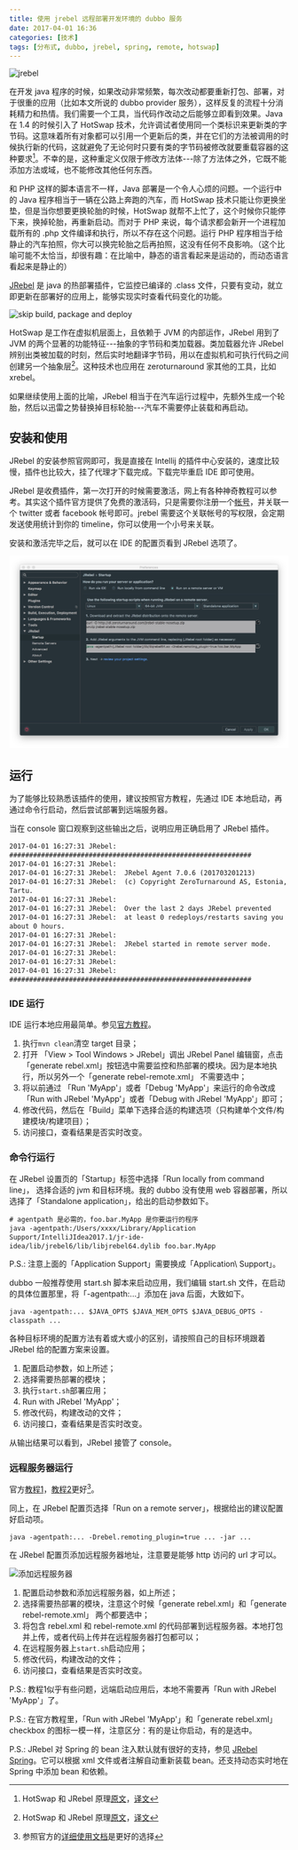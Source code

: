 ```yaml
---
title: 使用 jrebel 远程部署开发环境的 dubbo 服务
date: 2017-04-01 16:36
categories: [技术]
tags: [分布式, dubbo, jrebel, spring, remote, hotswap]
---
```


![jrebel ](https://zeroturnaround.com/wp-content/uploads/2011/02/jrebel-dl.png "jrebel")

在开发 java 程序的时候，如果改动非常频繁，每次改动都要重新打包、部署，对于很重的应用（比如本文所说的 dubbo provider 服务），这样反复的流程十分消耗精力和热情。我们需要一个工具，当代码作改动之后能够立即看到效果。Java 在 1.4 的时候引入了 HotSwap 技术，允许调试者使用同一个类标识来更新类的字节码。这意味着所有对象都可以引用一个更新后的类，并在它们的方法被调用的时候执行新的代码，这就避免了无论何时只要有类的字节码被修改就要重载容器的这种要求[^hotswap-jrebel]。不幸的是，这种重定义仅限于修改方法体---除了方法体之外，它既不能添加方法或域，也不能修改其他任何东西。

和 PHP 这样的脚本语言不一样，Java 部署是一个令人心烦的问题。一个运行中的 Java 程序相当于一辆在公路上奔跑的汽车，而 HotSwap 技术只能让你更换坐垫，但是当你想要更换轮胎的时候，HotSwap 就帮不上忙了，这个时候你只能停下来，换掉轮胎，再重新启动。而对于 PHP 来说，每个请求都会新开一个进程加载所有的 .php 文件编译和执行，所以不存在这个问题。运行 PHP 程序相当于给静止的汽车拍照，你大可以换完轮胎之后再拍照，这没有任何不良影响。（这个比喻可能不太恰当，却很有趣：在比喻中，静态的语言看起来是运动的，而动态语言看起来是静止的）

[JRebel](https://zeroturnaround.com/software/jrebel/) 是 java 的热部署插件，它监控已编译的 .class 文件，只要有变动，就立即更新在部署好的应用上，能够实现实时查看代码变化的功能。

![skip build, package and deploy](https://zeroturnaround.com/wp-content/uploads/2016/11/JR_devcycle_2016_c.png "skip build, package and deploy")



HotSwap 是工作在虚拟机层面上，且依赖于 JVM 的内部运作，JRebel 用到了 JVM 的两个显著的功能特征---抽象的字节码和类加载器。类加载器允许 JRebel 辨别出类被加载的时刻，然后实时地翻译字节码，用以在虚拟机和可执行代码之间创建另一个抽象层[^hotswap-jrebel]。这种技术也应用在 zeroturnaround 家其他的工具，比如 xrebel。

如果继续使用上面的比喻，JRebel 相当于在汽车运行过程中，先额外生成一个轮胎，然后以迅雷之势替换掉目标轮胎---汽车不需要停止装载和再启动。

## 安装和使用

JRebel 的安装参照官网即可，我是直接在 Intellij 的插件中心安装的，速度比较慢，插件也比较大，挂了代理才下载完成。下载完毕重启 IDE 即可使用。

JRebel 是收费插件，第一次打开的时候需要激活，网上有各种神奇教程可以参考。其实这个插件官方提供了免费的激活码，只是需要你注册一个[帐号](https://my.jrebel.com/)，并关联一个 twitter 或者 facebook 帐号即可。jrebel 需要这个关联帐号的写权限，会定期发送使用统计到你的 timeline，你可以使用一个小号来关联。

安装和激活完毕之后，就可以在 IDE 的配置页看到 JRebel 选项了。

![jrebel preference](images/java/jrebel-preference.png "jrebel preference")

## 运行

为了能够比较熟悉该插件的使用，建议按照官方教程，先通过 IDE 本地启动，再通过命令行启动，然后尝试部署到远端服务器。

当在 console 窗口观察到这些输出之后，说明应用正确启用了 JRebel 插件。

```shell
2017-04-01 16:27:31 JRebel:  #############################################################
2017-04-01 16:27:31 JRebel:
2017-04-01 16:27:31 JRebel:  JRebel Agent 7.0.6 (201703201213)
2017-04-01 16:27:31 JRebel:  (c) Copyright ZeroTurnaround AS, Estonia, Tartu.
2017-04-01 16:27:31 JRebel:
2017-04-01 16:27:31 JRebel:  Over the last 2 days JRebel prevented
2017-04-01 16:27:31 JRebel:  at least 0 redeploys/restarts saving you about 0 hours.
2017-04-01 16:27:31 JRebel:
2017-04-01 16:27:31 JRebel:  JRebel started in remote server mode.
2017-04-01 16:27:31 JRebel:
2017-04-01 16:27:31 JRebel:
2017-04-01 16:27:31 JRebel:  #############################################################
```

### IDE 运行

IDE 运行本地应用最简单。参见[官方教程](https://zeroturnaround.com/software/jrebel/quickstart/intellij/?run=ide#!/server-configuration)。

1. 执行`mvn clean`清空 target 目录；
2. 打开 「View > Tool Windows > JRebel」调出 JRebel Panel 编辑窗，点击「generate rebel.xml」按钮选中需要监控和热部署的模块。因为是本地执行，所以另外一个「generate rebel-remote.xml」 不需要选中；
3. 将以前通过 「Run 'MyApp'」或者「Debug 'MyApp'」来运行的命令改成「Run with JRebel 'MyApp'」或者「Debug with JRebel 'MyApp'」即可；
4. 修改代码，然后在「Build」菜单下选择合适的构建选项（只构建单个文件/构建模块/构建项目）；
5. 访问接口，查看结果是否实时改变。

### 命令行运行

在 JRebel 设置页的「Startup」标签中选择「Run locally from command line」， 选择合适的 jvm 和目标环境。我的 dubbo 没有使用 web 容器部署，所以选择了「Standalone application」，给出的启动参数如下。

```shell
# agentpath 是必需的，foo.bar.MyApp 是你要运行的程序
java -agentpath:/Users/xxxx/Library/Application Support/IntelliJIdea2017.1/jr-ide-idea/lib/jrebel6/lib/libjrebel64.dylib foo.bar.MyApp
```

P.S.: 注意上面的「Application Support」需要换成「Application\ Support」。

dubbo 一般推荐使用 start.sh 脚本来启动应用，我们编辑 start.sh 文件，在启动的具体位置那里，将「-agentpath:...」添加在 java 后面，大致如下。

```shell
java -agentpath:... $JAVA_OPTS $JAVA_MEM_OPTS $JAVA_DEBUG_OPTS -classpath ...
```

各种目标环境的配置方法有着或大或小的区别，请按照自己的目标环境跟着 JRebel 给的配置方案来设置。

1. 配置启动参数，如上所述；
2. 选择需要热部署的模块；
3. 执行`start.sh`部署应用；
4. Run with JRebel 'MyApp'；
5. 修改代码，构建改动的文件；
6. 访问接口，查看结果是否实时改变。

从输出结果可以看到，JRebel 接管了 console。

### 远程服务器运行

官方[教程1](https://zeroturnaround.com/software/jrebel/quickstart/intellij/?run=remote#!/server-configuration)，[教程2](https://manuals.zeroturnaround.com/jrebel/remoteserver/intellij.html)更好[^jrebel-doc]。

同上，在 JRebel 配置页选择「Run on a remote server」，根据给出的建议配置好启动项。

```shell
java -agentpath:... -Drebel.remoting_plugin=true ... -jar ...
```

在 JRebel 配置页添加远程服务器地址，注意要是能够 http 访问的 url 才可以。

![添加远程服务器](https://manuals.zeroturnaround.com/jrebel/_images/intellij-add-remote-server.png "添加远程服务器")

1. 配置启动参数和添加远程服务器，如上所述；
2. 选择需要热部署的模块，注意这个时候「generate rebel.xml」和「generate rebel-remote.xml」 两个都要选中；
3. 将包含 rebel.xml 和 rebel-remote.xml 的代码部署到远程服务器。本地打包并上传，或者代码上传并在远程服务器打包都可以；
4. 在远程服务器上`start.sh`启动应用；
5. 修改代码，构建改动的文件；
6. 访问接口，查看结果是否实时改变。

P.S.: 教程1似乎有些问题，远端启动应用后，本地不需要再「Run with JRebel 'MyApp'」了。

P.S.: 在官方教程里，「Run with JRebel 'MyApp'」和「generate rebel.xml」checkbox 的图标一模一样，注意区分：有的是让你启动，有的是选中。

P.S.: JRebel 对 Spring 的 bean 注入默认就有很好的支持，参见 [JRebel Spring](https://zeroturnaround.com/software/jrebel/learn/jrebel-spring-integration/)。它可以根据 xml 文件或者注解自动重新装载 bean。还支持动态实时地在 Spring 中添加 bean 和依赖。



[^hotswap-jrebel]: HotSwap 和 JRebel 原理[原文](https://dzone.com/articles/reloading-java-classes-401)，[译文](http://www.hollischuang.com/archives/598)
[^jrebel-doc]: 参照官方的[详细使用文档](https://manuals.zeroturnaround.com/jrebel/index.html)是更好的选择